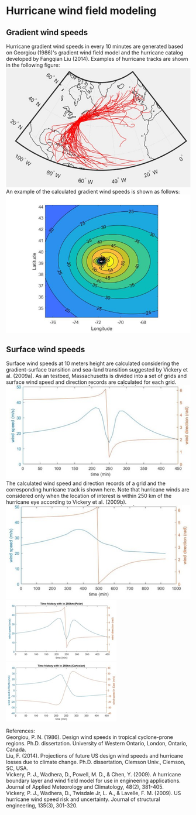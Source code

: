 # Hurricane wind field modeling
## Gradient wind speeds
Hurricane gradient wind speeds in every 10 minutes are generated based on Georgiou (1986)'s gradient wind field model and the hurricane catalog developed by Fangqian Liu (2014). Examples of hurricane tracks are shown in the following figure:
![Alt text](/assets/Figure1.jpg?raw=true "Hurricane tracks")
An example of the calculated gradient wind speeds is shown as follows:
![Alt text](/assets/Figure2.jpg?raw=true "Hurricane wind fields (m/s)")
## Surface wind speeds
Surface wind speeds at 10 meters height are calculated considering the gradient-surface transition and sea-land transition suggested by Vickery et al. (2009a). As an testbed, Massachusetts is divided into a set of grids and surface wind speed and direction records are calculated for each grid.
![Alt text](/assets/Figure3.jpg?raw=true "Grids of Massachusetts")
The calculated wind speed and direction records of a grid and the corresponding hurricane track is shown here. Note that hurricane winds are considered only when the location of interest is within 250 km of the hurricane eye according to Vickery et al. (2009b).
![Alt text](/assets/Figure4.jpg?raw=true "The hurricane track within 250 km of the location of interest")
![Alt text](/assets/Figure5.jpg?raw=true "Wind speed and direction records")
![Alt text](/assets/Figure6.jpg?raw=true "Wind speed in North and East directions")

References:  
Georgiou, P. N. (1986). Design wind speeds in tropical cyclone-prone regions. Ph.D. dissertation. University of Western Ontario, London, Ontario, Canada.  
Liu, F. (2014). Projections of future US design wind speeds and hurricane losses due to climate change. Ph.D. dissertation, Clemson Univ., Clemson, SC, USA.  
Vickery, P. J., Wadhera, D., Powell, M. D., & Chen, Y. (2009). A hurricane boundary layer and wind field model for use in engineering applications. Journal of Applied Meteorology and Climatology, 48(2), 381-405.  
Vickery, P. J., Wadhera, D., Twisdale Jr, L. A., & Lavelle, F. M. (2009). US hurricane wind speed risk and uncertainty. Journal of structural engineering, 135(3), 301-320.